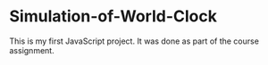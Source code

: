 Simulation-of-World-Clock
=========================

This is my first JavaScript project. It was done as part of the course assignment.
